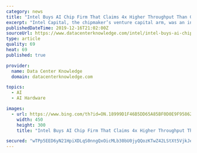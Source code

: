 ```yaml
---
category: news
title: "Intel Buys AI Chip Firm That Claims 4x Higher Throughput Than GPUs"
excerpt: "Intel Capital, the chipmaker’s venture capital arm, was an investor in Habana before the transaction. Related: Cerebras Aims at Nvidia With AI Hardware Powered by World’s Largest Chip Intel has been enjoying a near-monopoly in the server CPU market, but the quickly growing market for machine-learning hardware has seen Nvidia emerge as king ..."
publishedDateTime: 2019-12-16T21:02:00Z
sourceUrl: https://www.datacenterknowledge.com/intel/intel-buys-ai-chip-firm-claims-4x-higher-throughput-gpus
type: article
quality: 69
heat: 69
published: true

provider:
  name: Data Center Knowledge
  domain: datacenterknowledge.com

topics:
  - AI
  - AI Hardware

images:
  - url: https://www.bing.com/th?id=ON.18999D1F46B5DD65A85BF0D0E9F95862
    width: 450
    height: 300
    title: "Intel Buys AI Chip Firm That Claims 4x Higher Throughput Than GPUs"

secured: "wTPp5EED6yN21HpiXDLqS0nngQxOicMLb30bU0jyQQozKTwZ42LStXt5VjkJeOGAjoEuN70DnSJe3DHccS0zTXBKelyqJbrXLFHob3WvxcitMaYPLILr/jYTbkExy2Y9wJFJ2D6U0AzzpqN3lM9uFb+10BG1y8o7I+3EJNgejWo6ZupRN6ZYGRYEKEQVGoZhm5SIsM/9pfKzo+Tee6J7oy+VgiSDw6VZClKiHtweDeD8ldlFWSvgPYnnklAR8428YG6od2yneI0oqOJ2USsmVw==;eahmMiS7xABAtFGIu2QW3A=="
---
```


